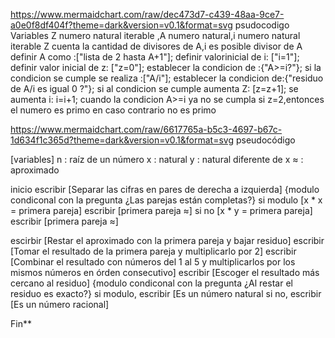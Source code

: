 
https://www.mermaidchart.com/raw/dec473d7-c439-48aa-9ce7-a0e0f8df404f?theme=dark&version=v0.1&format=svg
psudocodigo
Variables Z numero natural iterable ,A  numero natural,i numero natural iterable
Z cuenta la cantidad de divisores de A,i es posible divisor de A
definir A como :["lista de 2 hasta  A+1"];
definir valorinicial de i:  ["i=1"];
definir valor inicial de z:  ["z=0"];
establecer la condicion de :{"A>=i?"};
si la condicion se cumple se realiza :["A/i"];
establecer la condicion de:{"residuo de A/i es igual 0 ?"};
si al condicion se cumple aumenta Z:  [z=z+1];
se aumenta i: i=i+1;
cuando la condicion A>=i ya no se cumpla si z=2,entonces el numero es primo en caso contrario no es primo

https://www.mermaidchart.com/raw/6617765a-b5c3-4697-b67c-1d634f1c365d?theme=dark&version=v0.1&format=svg
pseudocódigo

[variables] n : raíz de un número x : natural y : natural diferente de x ≈ : aproximado

inicio escribir [Separar las cifras en pares de derecha a izquierda] {modulo condiconal con la pregunta ¿Las parejas están completas?} si modulo [x * x = primera pareja] escribir [primera pareja ≈] si no [x * y = primera pareja] escribir [primera pareja ≈]

escirbir [Restar el aproximado con la primera pareja y bajar residuo] escribir [Tomar el resultado de la primera pareja y multiplicarlo por 2] escribir [Combinar el resultado con números del 1 al 5 y multiplicarlos por los mismos números en órden consecutivo] escribir [Escoger el resultado más cercano al residuo] {modulo condiconal con la pregunta ¿Al restar el residuo es exacto?} si modulo, escribir [Es un número natural si no, escribir [Es un número racional]

Fin**
